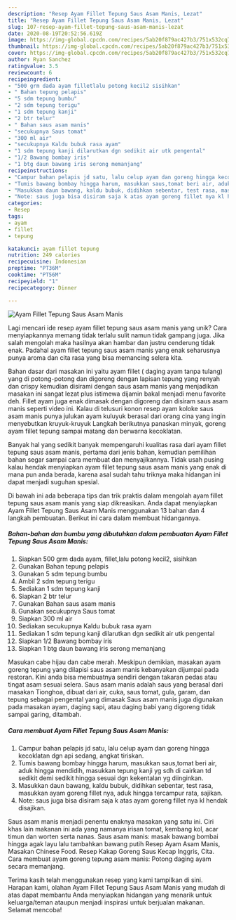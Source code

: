 ```yaml
---
description: "Resep Ayam Fillet Tepung Saus Asam Manis, Lezat"
title: "Resep Ayam Fillet Tepung Saus Asam Manis, Lezat"
slug: 107-resep-ayam-fillet-tepung-saus-asam-manis-lezat
date: 2020-08-19T20:52:56.619Z
image: https://img-global.cpcdn.com/recipes/5ab20f879ac427b3/751x532cq70/ayam-fillet-tepung-saus-asam-manis-foto-resep-utama.jpg
thumbnail: https://img-global.cpcdn.com/recipes/5ab20f879ac427b3/751x532cq70/ayam-fillet-tepung-saus-asam-manis-foto-resep-utama.jpg
cover: https://img-global.cpcdn.com/recipes/5ab20f879ac427b3/751x532cq70/ayam-fillet-tepung-saus-asam-manis-foto-resep-utama.jpg
author: Ryan Sanchez
ratingvalue: 3.5
reviewcount: 6
recipeingredient:
- "500 grm dada ayam filletlalu potong kecil2 sisihkan"
- " Bahan tepung pelapis"
- "5 sdm tepung bumbu"
- "2 sdm tepung terigu"
- "1 sdm tepung kanji"
- "2 btr telur"
- " Bahan saus asam manis"
- "secukupnya Saus tomat"
- "300 ml air"
- "secukupnya Kaldu bubuk rasa ayam"
- "1 sdm tepung kanji dilarutkan dgn sedikit air utk pengental"
- "1/2 Bawang bombay iris"
- "1 btg daun bawang iris serong memanjang"
recipeinstructions:
- "Campur bahan pelapis jd satu, lalu celup ayam dan goreng hingga kecoklatan dgn api sedang, angkat tiriskan."
- "Tumis bawang bombay hingga harum, masukkan saus,tomat beri air, aduk hingga mendidih, masukkan tepung kanji yg sdh di cairkan td sedikit demi sedikit hingga sesuai dgn kekentalan yg diinginkan."
- "Masukkan daun bawang, kaldu bubuk, didihkan sebentar, test rasa, masukkan ayam goreng fillet nya, aduk hingga tercampur rata, sajikan."
- "Note: saus juga bisa disiram saja k atas ayam goreng fillet nya kl hendak disajikan."
categories:
- Resep
tags:
- ayam
- fillet
- tepung

katakunci: ayam fillet tepung 
nutrition: 249 calories
recipecuisine: Indonesian
preptime: "PT36M"
cooktime: "PT56M"
recipeyield: "1"
recipecategory: Dinner

---
```



![Ayam Fillet Tepung Saus Asam Manis](https://img-global.cpcdn.com/recipes/5ab20f879ac427b3/751x532cq70/ayam-fillet-tepung-saus-asam-manis-foto-resep-utama.jpg)

Lagi mencari ide resep ayam fillet tepung saus asam manis yang unik? Cara menyiapkannya memang tidak terlalu sulit namun tidak gampang juga. Jika salah mengolah maka hasilnya akan hambar dan justru cenderung tidak enak. Padahal ayam fillet tepung saus asam manis yang enak seharusnya punya aroma dan cita rasa yang bisa memancing selera kita.

Bahan dasar dari masakan ini yaitu ayam fillet ( daging ayam tanpa tulang) yang di potong-potong dan digoreng dengan lapisan tepung yang renyah dan crispy kemudian disirami dengan saus asam manis yang menjadikan masakan ini sangat lezat plus istimewa dijamin bakal menjadi menu favorite deh. Fillet ayam juga enak dimasak dengan digoreng dan disiram saus asam manis seperti video ini. Kalau di telusuri konon resep ayam koloke saus asam manis punya julukan ayam kuluyuk berasal dari orang cina yang ingin menyebutkan kruyuk-kruyuk Langkah berikutnya panaskan minyak, goreng ayam fillet tepung sampai matang dan berwarna kecoklatan.

Banyak hal yang sedikit banyak mempengaruhi kualitas rasa dari ayam fillet tepung saus asam manis, pertama dari jenis bahan, kemudian pemilihan bahan segar sampai cara membuat dan menyajikannya. Tidak usah pusing kalau hendak menyiapkan ayam fillet tepung saus asam manis yang enak di mana pun anda berada, karena asal sudah tahu triknya maka hidangan ini dapat menjadi suguhan spesial.


Di bawah ini ada beberapa tips dan trik praktis dalam mengolah ayam fillet tepung saus asam manis yang siap dikreasikan. Anda dapat menyiapkan Ayam Fillet Tepung Saus Asam Manis menggunakan 13 bahan dan 4 langkah pembuatan. Berikut ini cara dalam membuat hidangannya.

<!--inarticleads1-->

##### Bahan-bahan dan bumbu yang dibutuhkan dalam pembuatan Ayam Fillet Tepung Saus Asam Manis:

1. Siapkan 500 grm dada ayam, fillet,lalu potong kecil2, sisihkan
1. Gunakan  Bahan tepung pelapis
1. Gunakan 5 sdm tepung bumbu
1. Ambil 2 sdm tepung terigu
1. Sediakan 1 sdm tepung kanji
1. Siapkan 2 btr telur
1. Gunakan  Bahan saus asam manis
1. Gunakan secukupnya Saus tomat
1. Siapkan 300 ml air
1. Sediakan secukupnya Kaldu bubuk rasa ayam
1. Sediakan 1 sdm tepung kanji dilarutkan dgn sedikit air utk pengental
1. Siapkan 1/2 Bawang bombay iris
1. Siapkan 1 btg daun bawang iris serong memanjang


Masukan cabe hijau dan cabe merah. Meskipun demikian, masakan ayam goreng tepung yang dilapisi saus asam manis kebanyakan dijumpai pada restoran. Kini anda bisa membuatnya sendiri dengan takaran pedas atau tingat asam sesuai selera. Saus asam manis adalah saus yang berasal dari masakan Tionghoa, dibuat dari air, cuka, saus tomat, gula, garam, dan tepung sebagai pengental yang dimasak Saus asam manis juga digunakan pada masakan ayam, daging sapi, atau daging babi yang digoreng tidak sampai garing, ditambah. 

<!--inarticleads2-->

##### Cara membuat Ayam Fillet Tepung Saus Asam Manis:

1. Campur bahan pelapis jd satu, lalu celup ayam dan goreng hingga kecoklatan dgn api sedang, angkat tiriskan.
1. Tumis bawang bombay hingga harum, masukkan saus,tomat beri air, aduk hingga mendidih, masukkan tepung kanji yg sdh di cairkan td sedikit demi sedikit hingga sesuai dgn kekentalan yg diinginkan.
1. Masukkan daun bawang, kaldu bubuk, didihkan sebentar, test rasa, masukkan ayam goreng fillet nya, aduk hingga tercampur rata, sajikan.
1. Note: saus juga bisa disiram saja k atas ayam goreng fillet nya kl hendak disajikan.


Saus asam manis menjadi penentu enaknya masakan yang satu ini. Ciri khas lain makanan ini ada yang namanya irisan tomat, kembang kol, acar timun dan worten serta nanas. Saus asam manis: masak bawang bombai hingga agak layu lalu tambahkan bawang putih Resep Ayam Asam Manis, Masakan Chinese Food. Resep Kakap Goreng Saus Kecap Inggris, Cita. Cara membuat ayam goreng tepung asam manis: Potong daging ayam secara memanjang. 

Terima kasih telah menggunakan resep yang kami tampilkan di sini. Harapan kami, olahan Ayam Fillet Tepung Saus Asam Manis yang mudah di atas dapat membantu Anda menyiapkan hidangan yang menarik untuk keluarga/teman ataupun menjadi inspirasi untuk berjualan makanan. Selamat mencoba!
